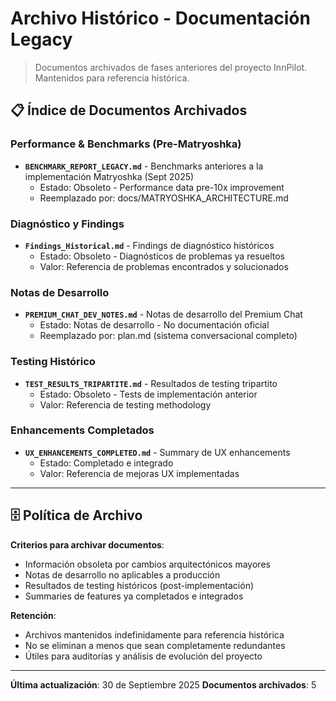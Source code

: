 # Archivo Histórico - Documentación Legacy

> Documentos archivados de fases anteriores del proyecto InnPilot. Mantenidos para referencia histórica.

## 📋 Índice de Documentos Archivados

### Performance & Benchmarks (Pre-Matryoshka)
- **`BENCHMARK_REPORT_LEGACY.md`** - Benchmarks anteriores a la implementación Matryoshka (Sept 2025)
  - Estado: Obsoleto - Performance data pre-10x improvement
  - Reemplazado por: docs/MATRYOSHKA_ARCHITECTURE.md

### Diagnóstico y Findings
- **`Findings_Historical.md`** - Findings de diagnóstico históricos
  - Estado: Obsoleto - Diagnósticos de problemas ya resueltos
  - Valor: Referencia de problemas encontrados y solucionados

### Notas de Desarrollo
- **`PREMIUM_CHAT_DEV_NOTES.md`** - Notas de desarrollo del Premium Chat
  - Estado: Notas de desarrollo - No documentación oficial
  - Reemplazado por: plan.md (sistema conversacional completo)

### Testing Histórico
- **`TEST_RESULTS_TRIPARTITE.md`** - Resultados de testing tripartito
  - Estado: Obsoleto - Tests de implementación anterior
  - Valor: Referencia de testing methodology

### Enhancements Completados
- **`UX_ENHANCEMENTS_COMPLETED.md`** - Summary de UX enhancements
  - Estado: Completado e integrado
  - Valor: Referencia de mejoras UX implementadas

---

## 🗄️ Política de Archivo

**Criterios para archivar documentos**:
- Información obsoleta por cambios arquitectónicos mayores
- Notas de desarrollo no aplicables a producción
- Resultados de testing históricos (post-implementación)
- Summaries de features ya completados e integrados

**Retención**:
- Archivos mantenidos indefinidamente para referencia histórica
- No se eliminan a menos que sean completamente redundantes
- Útiles para auditorías y análisis de evolución del proyecto

---

**Última actualización**: 30 de Septiembre 2025
**Documentos archivados**: 5
